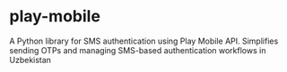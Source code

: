 # play-mobile
A Python library for SMS authentication using Play Mobile API. Simplifies sending OTPs and managing SMS-based authentication workflows in Uzbekistan
